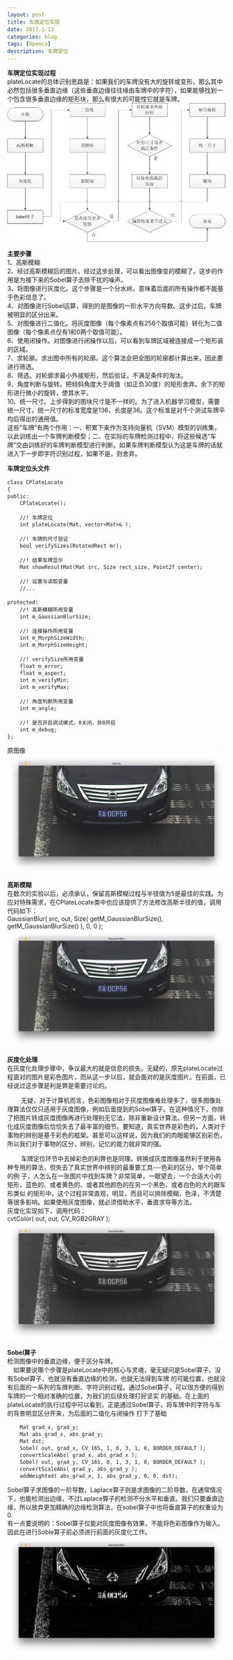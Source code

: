 ```yaml
---
layout: post
title: 车牌定位实现
date: 2017-1-13
categories: blog
tags: [Opencv]
description: 车牌定位
---
```


**车牌定位实现过程**        
plateLocate的总体识别思路是：如果我们的车牌没有大的旋转或变形，那么其中必然包括很多垂直边缘（这些垂直边缘往往缘由车牌中的字符），如果能够找到一个包含很多垂直边缘的矩形块，那么有很大的可能性它就是车牌。
![](https://raw.githubusercontent.com/whuhan2013/myImage/master/carplate/p4.jpg)

**主要步骤**      
1、高斯模糊     
2、经过高斯模糊后的图片。经过这步处理，可以看出图像变的模糊了。这步的作用是为接下来的Sobel算子去除干扰的噪声。    
3、将图像进行灰度化。这个步骤是一个分水岭，意味着后面的所有操作都不能基于色彩信息了。       
4、对图像进行Sobel运算，得到的是图像的一阶水平方向导数。这步过后，车牌被明显的区分出来。        
5、对图像进行二值化。将灰度图像（每个像素点有256个取值可能）转化为二值图像（每个像素点仅有1和0两个取值可能）。     
6、使用闭操作。对图像进行闭操作以后，可以看到车牌区域被连接成一个矩形装的区域。      
7、求轮廓。求出图中所有的轮廓。这个算法会把全图的轮廓都计算出来，因此要进行筛选。      
8、筛选。对轮廓求最小外接矩形，然后验证，不满足条件的淘汰。       
9、角度判断与旋转。把倾斜角度大于阈值（如正负30度）的矩形舍弃。余下的矩形进行微小的旋转，使其水平。        
10、统一尺寸。上步得到的图块尺寸是不一样的。为了进入机器学习模型，需要统一尺寸。统一尺寸的标准宽度是136，长度是36。这个标准是对千个测试车牌平均后得出的通用值。         
这些“车牌”有两个作用：一、积累下来作为支持向量机（SVM）模型的训练集，以此训练出一个车牌判断模型；二、在实际的车牌检测过程中，将这些候选“车牌”交由训练好的车牌判断模型进行判断。如果车牌判断模型认为这是车牌的话就进入下一步即字符识别过程，如果不是，则舍弃。        

**车牌定位头文件**     

```
class CPlateLocate 
{
public:
    CPlateLocate();

    //! 车牌定位
    int plateLocate(Mat, vector<Mat>& );

    //! 车牌的尺寸验证
    bool verifySizes(RotatedRect mr);

    //! 结果车牌显示
    Mat showResultMat(Mat src, Size rect_size, Point2f center);

    //! 设置与读取变量
    //...

protected:
    //! 高斯模糊所用变量
    int m_GaussianBlurSize;

    //! 连接操作所用变量
    int m_MorphSizeWidth;
    int m_MorphSizeHeight;

    //! verifySize所用变量
    float m_error;
    float m_aspect;
    int m_verifyMin;
    int m_verifyMax;

    //! 角度判断所用变量
    int m_angle;

    //! 是否开启调试模式，0关闭，非0开启
    int m_debug;
};
```       

原图像    
![](https://raw.githubusercontent.com/whuhan2013/myImage/master/carplate/p5.png)

**高斯模糊**      
在数次的实验以后，必须承认，保留高斯模糊过程与半径值为5是最佳的实践。为应对特殊需求，在CPlateLocate类中也应该提供了方法修改高斯半径的值，调用代码如下：       
GaussianBlur( src, out, Size( getM_GaussianBlurSize(), getM_GaussianBlurSize() ), 0, 0 );     
![](https://raw.githubusercontent.com/whuhan2013/myImage/master/carplate/p6.png)

**灰度化处理**      
在灰度化处理步骤中，争议最大的就是信息的损失。无疑的，原先plateLocate过程面对的图片是彩色图片，而从这一步以后，就会面对的是灰度图片。在前面，已经说过这步骤是利是弊是需要讨论的。

　 　无疑，对于计算机而言，色彩图像相对于灰度图像难处理多了，很多图像处理算法仅仅只适用于灰度图像，例如后面提到的Sobel算子。在这种情况下，你除 了把图片转成灰度图像再进行处理别无它法，除非重新设计算法。但另一方面，转化成灰度图像后恰恰失去了最丰富的细节。要知道，真实世界是彩色的，人类对于 事物的辨别是基于彩色的框架。甚至可以这样说，因为我们的肉眼能够区别彩色，所以我们对于事物的区分，辨别，记忆的能力就非常的强。

　　 车牌定位环节中去掉彩色的利弊也是同理。转换成灰度图像虽然利于使用各种专用的算法，但失去了真实世界中辨别的最重要工具---色彩的区分。举个简单的例 子，人怎么在一张图片中找到车牌？非常简单，一眼望去，一个合适大小的矩形，蓝色的、或者黄色的、或者其他颜色的在另一个黑色，或者白色的大的跟车形类似 的矩形中。这个过程非常直观，明显，而且可以排除模糊，色泽，不清楚等很多影响。如果使用灰度图像，就必须借助水平，垂直求导等方法。     
灰度化实现如下，调用代码：       
cvtColor( out, out, CV_RGB2GRAY );      
![](https://raw.githubusercontent.com/whuhan2013/myImage/master/carplate/p7.png)

**Sobel算子**      
检测图像中的垂直边缘，便于区分车牌。       
　如果要说哪个步骤是plateLocate中的核心与灵魂，毫无疑问是Sobel算子。没有Sobel算子，也就没有垂直边缘的检测，也就无法得到车牌 的可能位置，也就没有后面的一系列的车牌判断、字符识别过程。通过Sobel算子，可以很方便的得到车牌的一个相对准确的位置，为我们的后续处理打好坚实 的基础。在上面的plateLocate的执行过程中可以看到，正是通过Sobel算子，将车牌中的字符与车的背景明显区分开来，为后面的二值化与闭操作 打下了基础

```
	Mat grad_x, grad_y;
    Mat abs_grad_x, abs_grad_y;
    Mat dst;
    Sobel( out, grad_x, CV_16S, 1, 0, 3, 1, 0, BORDER_DEFAULT );
    convertScaleAbs( grad_x, abs_grad_x );
    Sobel( out, grad_y, CV_16S, 0, 1, 3, 1, 0, BORDER_DEFAULT );
    convertScaleAbs( grad_y, abs_grad_y );
    addWeighted( abs_grad_x, 1, abs_grad_y, 0, 0, dst);
```

Sobel算子求图像的一阶导数，Laplace算子则是求图像的二阶导数，在通常情况下，也能检测出边缘，不过Laplace算子的检测不分水平和垂直。我们只要垂直边缘，所以放弃更加精确的边缘检测算法，在sobel算子中也将垂直算子的权重设为0.      
有一点要说明的：Sobel算子仅能对灰度图像有效果，不能将色彩图像作为输入。因此在进行Soble算子前必须进行前面的灰度化工作。      
![](https://raw.githubusercontent.com/whuhan2013/myImage/master/carplate/p8.png)     




